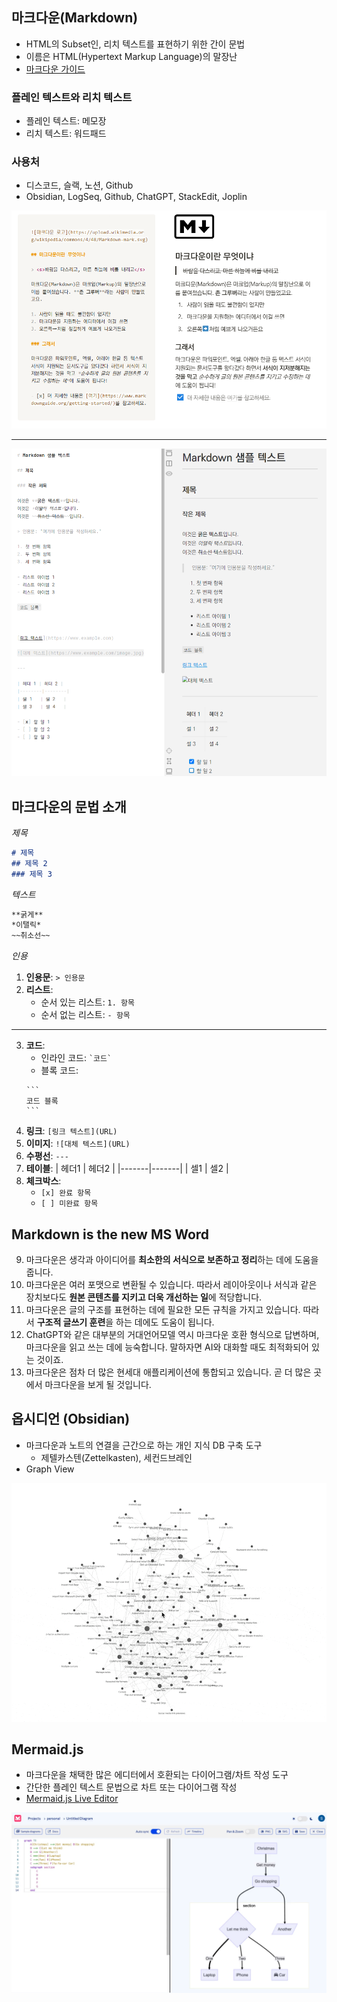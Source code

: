 ## 마크다운(Markdown)

- HTML의 Subset인, 리치 텍스트를 표현하기 위한 간이 문법
- 이름은 HTML(Hypertext Markup Language)의 말장난
- [마크다운 가이드](https://m00nlygreat.notion.site/ba2a279ebbf94484b4bdfa42105935a0)

### 플레인 텍스트와 리치 텍스트

- 플레인 텍스트: 메모장
- 리치 텍스트: 워드패드

### 사용처

- 디스코드, 슬랙, 노션, Github
- Obsidian, LogSeq, Github, ChatGPT, StackEdit, Joplin

![](../attachments/markdown-preview.png)

---

![](../attachments/markdown-example.png)

## 마크다운의 문법 소개

*제목*

```markdown
# 제목
## 제목 2
### 제목 3
```

*텍스트*

```markdown
**굵게**
*이탤릭*
~~취소선~~
```

*인용*

1. **인용문**: 
   `> 인용문`
2. **리스트**:
    - 순서 있는 리스트: `1. 항목`
    - 순서 없는 리스트: `- 항목`

***

3. **코드**:
    - 인라인 코드: 
      `` `코드` ``
    - 블록 코드: 
    ````
    ```
    코드 블록
    ```
    ````
4. **링크**: 
   `[링크 텍스트](URL)`
5. **이미지**: 
   `![대체 텍스트](URL)`
6. **수평선**: 
   `---`
7. **테이블**:
    | 헤더1 | 헤더2 |
    |-------|-------|
    | 셀1   | 셀2   |
8. **체크박스**:
    - `[x] 완료 항목`
    - `[ ] 미완료 항목`

## Markdown is the new MS Word

9. 마크다운은 생각과 아이디어를 **최소한의 서식으로 보존하고 정리**하는 데에 도움을 줍니다.
10. 마크다운은 여러 포맷으로 변환될 수 있습니다. 따라서 레이아웃이나 서식과 같은 장치보다도 **원본 콘텐츠를 지키고 더욱 개선하는 일**에 적당합니다.
11. 마크다운은 글의 구조를 표현하는 데에 필요한 모든 규칙을 가지고 있습니다. 따라서 **구조적 글쓰기 훈련**을 하는 데에도 도움이 됩니다.
12. ChatGPT와 같은 대부분의 거대언어모델 역시 마크다운 호환 형식으로 답변하며, 마크다운을 읽고 쓰는 데에 능숙합니다. 말하자면 AI와 대화할 때도 최적화되어 있는 것이죠.
13. 마크다운은 점차 더 많은 현세대 애플리케이션에 통합되고 있습니다. 곧 더 많은 곳에서 마크다운을 보게 될 것입니다.

## 옵시디언 (Obsidian)

- 마크다운과 노트의 연결을 근간으로 하는 개인 지식 DB 구축 도구
	- 제텔카스텐(Zettelkasten), 세컨드브레인
- Graph View

![](../노코드%20엔지니어링/attachments/obsidian-graph.gif)

## Mermaid.js

- 마크다운을 채택한 많은 에디터에서 호환되는 다이어그램/차트 작성 도구
- 간단한 플레인 텍스트 문법으로 차트 또는 다이어그램 작성
- [Mermaid.js Live Editor](https://mermaid.live/edit)

![](attachments/mermaid-example.png)